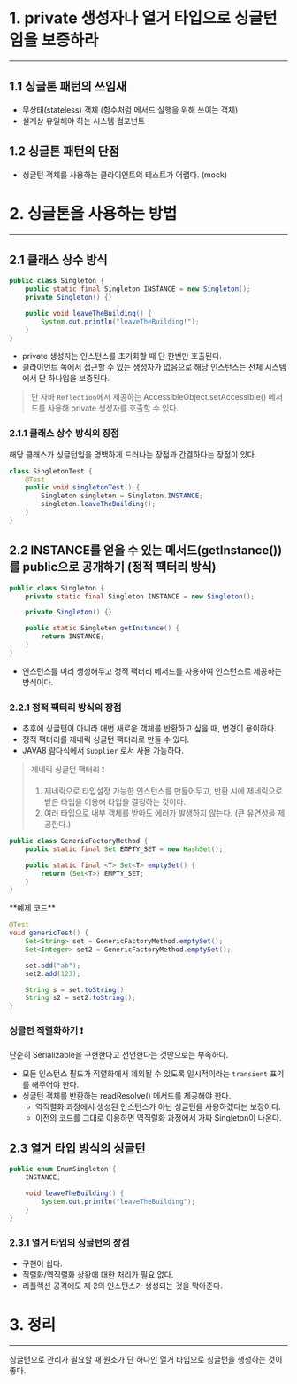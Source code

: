 # 1. private 생성자나 열거 타입으로 싱글턴임을 보증하라

---

## 1.1 싱글톤 패턴의 쓰임새

- 무상태(stateless) 객체 (함수처럼 메서드 실행을 위해 쓰이는 객체)
- 설계상 유일해야 하는 시스템 컴포넌트

## 1.2 싱글톤 패턴의 단점

- 싱글턴 객체를 사용하는 클라이언트의 테스트가 어렵다. (mock)

# 2. 싱글톤을 사용하는 방법

---

## 2.1 클래스 상수 방식

```java
public class Singleton {
    public static final Singleton INSTANCE = new Singleton();
    private Singleton() {}

    public void leaveTheBuilding() {
        System.out.println("leaveTheBuilding!");
    }
}
```

- private 생성자는 인스턴스를 초기화할 때 단 한번만 호출된다.
- 클라이언트 쪽에서 접근할 수 있는 생성자가 없음으로 해당 인스턴스는 전체 시스템에서 단 하나임을 보증된다.

> 단 자바 `Reflection`에서 제공하는 AccessibleObject.setAccessible() 메서드를 사용해 private 생성자를 호출할 수 있다.

### 2.1.1 클래스 상수 방식의 장점

해당 클래스가 싱글턴임을 명백하게 드러나는 장점과 간결하다는 장점이 있다.

```java
class SingletonTest {
    @Test
    public void singletonTest() {
        Singleton singleton = Singleton.INSTANCE;
        singleton.leaveTheBuilding();
    }
}
```

## 2.2 INSTANCE를 얻을 수 있는 메서드(getInstance())를 public으로 공개하기 (정적 팩터리 방식)

```java
public class Singleton {
    private static final Singleton INSTANCE = new Singleton();

    private Singleton() {}

    public static Singleton getInstance() {
        return INSTANCE;
    }
}
```

- 인스턴스를 미리 생성해두고 정적 팩터리 메서드를 사용하여 인스턴스르 제공하는 방식이다.

### 2.2.1 정적 팩터리 방식의 장점

- 추후에 싱글턴이 아니라 매번 새로운 객체를 반환하고 싶을 때, 변경이 용이하다.
- 정적 팩터리를 제네릭 싱글턴 팩터리로 만들 수 있다.
- JAVA8 람다식에서 `Supplier` 로서 사용 가능하다.

> 제네릭 싱글턴 팩터리 ❗️
>
> 1. 제네릭으로 타입설정 가능한 인스턴스를 만들어두고, 반환 시에 제네릭으로 받은 타입을 이용해 타입을 결정하는 것이다.
> 2. 여러 타입으로 내부 객체를 받아도 에러가 발생하지 않는다. (큰 유연성을 제공한다.)

```java
public class GenericFactoryMethod {
    public static final Set EMPTY_SET = new HashSet();

    public static final <T> Set<T> emptySet() {
        return (Set<T>) EMPTY_SET;
    }
}
```

\*\*예제 코드\*\*

```java
@Test
void genericTest() {
    Set<String> set = GenericFactoryMethod.emptySet();
    Set<Integer> set2 = GenericFactoryMethod.emptySet();

    set.add("ab");
    set2.add(123);

    String s = set.toString();
    String s2 = set2.toString();
}
```

### 싱글턴 직렬화하기 ❗️

단순히 Serializable을 구현한다고 선언한다는 것만으로는 부족하다.

- 모든 인스턴스 필드가 직렬화에서 제외될 수 있도록 일시적이라는 `transient` 표기를 해주어야 한다.
- 싱글턴 객체를 반환하는 readResolve() 메서드를 제공해야 한다.
  - 역직렬화 과정에서 생성된 인스턴스가 아닌 싱글턴을 사용하겠다는 보장이다.
  - 이전의 코드를 그대로 이용하면 역직렬화 과정에서 가짜 Singleton이 나온다.

## 2.3 열거 타입 방식의 싱글턴

```java
public enum EnumSingleton {
    INSTANCE;

    void leaveTheBuilding() {
        System.out.println("leaveTheBuilding");
    }
}
```

### 2.3.1 열거 타입의 싱글턴의 장점

- 구현이 쉽다.
- 직렬화/역직렬화 상황에 대한 처리가 필요 없다.
- 리플렉션 공격에도 제 2의 인스턴스가 생성되는 것을 막아준다.

# 3. 정리

---

싱글턴으로 관리가 필요할 때 원소가 단 하나인 열거 타입으로 싱글턴을 생성하는 것이 좋다.
